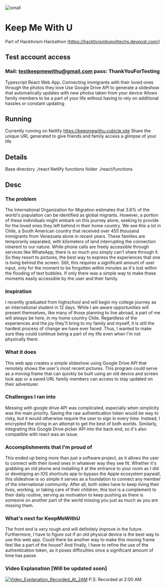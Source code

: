 ![small](https://github.com/user-attachments/assets/ffa936a9-b0a9-44d1-b6b2-05dcc33bd740)
# Keep Me With U
Part of Hacktivism Hackathon (https://hacktivismbypolitechs.devpost.com/)

## Test account access
### Mail: testkeepmewithu@gmail.com pass: ThankYouForTesting
  
Typescript React Web App.
  Connecting immigrants with their loved ones through the photos they love
  Use Google Drive API to generate a slideshow that automatically updates with new photos taken from your device
  Allows family members to be a part of your life without having to rely on additional hassles or constant updating
## Running
  Currently running on Netlify https://keepmewithu.cubicle.site
  Share the unique URL generated to give friends and family access a glimpse of your life
## Details
  Base directory ./react
  Netlify functions folder ./react/functions
## Desc
### The problem
The International Organization for Migration estimates that 3.6% of the world's population can be identified as global migrants. However, a portion of these individuals might embark on this journey alone, seeking to provide for the loved ones they left behind in their home country. We see this a lot in Chile, a South American country that received over 455 thousand immigrants from Venezuela alone in recent years. These families are temporarily separated, with kilometers of land interrupting the connection inherent to our nature. While phone calls are freely accessible through services like WhatsApp, there is so much you simply can't share through it. So they resort to pictures, the best way to express the experiences that one is living behind the screen. Still, this requires a significant amount of user input, only for the moment to be forgotten within minutes as it's lost within the flooding of text bubbles. If only there was a simple way to make these moments easily accessible by the user and their family.

### Inspiration
I recently graduated from highschool and will begin my college journey as an international student in 12 days. While I am aware opportunities will present themselves, like many of those planning to live abroad, a part of me will always be here, in my home country Chile. Regardless of the experiences and the joy they'll bring to my family and myself, it is still the hardest process of change we have ever faced. Thus, I wanted to make sure they could continue being a part of my life even when I'm not physically there.

### What it does
This web app creates a simple slideshow using Google Drive API that remotely shows the user's most recent pictures. This program could serve as a moving frame that can quickly be built using an old device and screen lock app or a saved URL family members can access to stay updated on their adventurer.

### Challenges I ran into
Messing with google drive API was complicated, especially when simplicity was the main priority. Saving the raw authentication token would be way to risky, but it would otherwise require the user to sign in every time. Instead, I encrypted the string in an attempt to get the best of both worlds. Similarly, integrating this Google Drive picker API into the back end, so it's also compatible with react was an issue.

### Accomplishments that I'm proud of
This ended up being more than just a software project, as it allows the user to connect with their loved ones in whatever way they see fit. Whether it's grabbing an old phone and installing it at the entrance to your room as I did or developing an IOS shortcuts app to bypass the Apple ecosystem paywall, this slideshow is so simple it serves as a foundation to connect any member of the international community. After all, both sides have to keep living their lives, working, or taking care of their children; this tool is a complement to their daily routine, serving as motivation to keep pushing as there is someone on another part of the world missing you just as much as you are missing them.

### What's next for KeepMeWithU
The front end is very rough and will definitely improve in the future. Furthermore, I have to figure out if an old physical device is the best way to use this web app. Could there be another way to make this moving frame feel like a part of the house? And finally, I have to refine the use of the authentication token, as it poses difficulties once a significant amount of time has passe

### Video Explanation [Will be updated soon]
 [![Video_Explanation_Recorded_At_2AM](https://img.youtube.com/vi/zH4DjLzOYc8/0.jpg)](https://www.youtube.com/watch?v=zH4DjLzOYc8)
 P.S: Recorded at 2:00 AM


